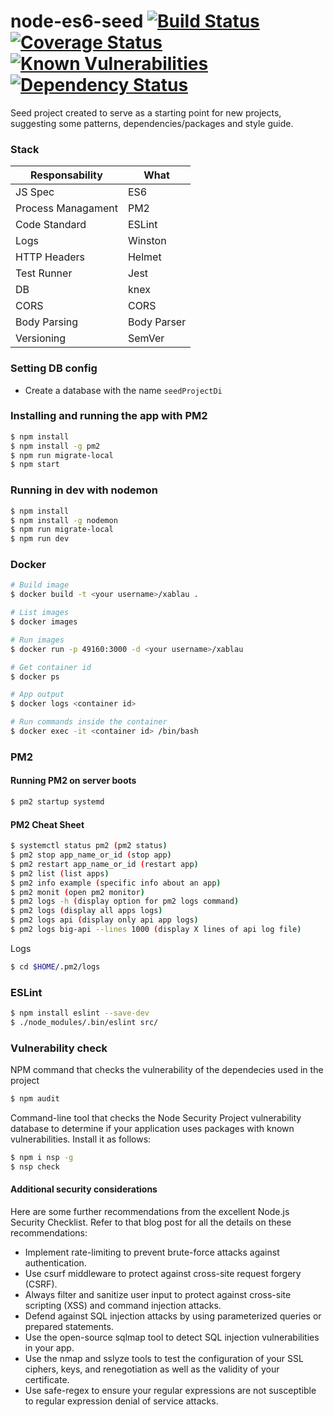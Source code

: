 # node-es6-seed [![Build Status](https://travis-ci.org/4alltecnologia/node-es6-seed.svg?branch=master)](https://travis-ci.org/4alltecnologia/node-es6-seed) [![Coverage Status](https://coveralls.io/repos/github/4alltecnologia/node-es6-seed/badge.svg?branch=master)](https://coveralls.io/github/4alltecnologia/node-es6-seed?branch=master) [![Known Vulnerabilities](https://snyk.io/test/github/4alltecnologia/node-es6-seed/badge.svg)](https://snyk.io/test/github/4alltecnologia/node-es6-seed) [![Dependency Status](https://gemnasium.com/badges/github.com/4alltecnologia/node-es6-seed.svg)](https://gemnasium.com/github.com/4alltecnologia/node-es6-seed)

Seed project created to serve as a starting point for new projects, suggesting some patterns, dependencies/packages and style guide.


### Stack

| Responsability  | What |
|---|---|
| JS Spec  | ES6  |
| Process Managament  | PM2  |
| Code Standard  | ESLint  |  
| Logs  | Winston |   
| HTTP Headers  | Helmet |
| Test Runner | Jest |
| DB | knex |
| CORS  | CORS |   
| Body Parsing  | Body Parser |   
| Versioning  | SemVer |

### Setting DB config

- Create a database with the name `seedProjectDi`

### Installing and running the app with PM2

```sh
$ npm install
$ npm install -g pm2
$ npm run migrate-local
$ npm start
```

### Running in dev with nodemon

```sh
$ npm install
$ npm install -g nodemon
$ npm run migrate-local
$ npm run dev
```

### Docker

```sh
# Build image
$ docker build -t <your username>/xablau .

# List images
$ docker images

# Run images
$ docker run -p 49160:3000 -d <your username>/xablau

# Get container id
$ docker ps

# App output
$ docker logs <container id>

# Run commands inside the container
$ docker exec -it <container id> /bin/bash
```

### PM2

#### Running PM2 on server boots

```sh
$ pm2 startup systemd
```

#### PM2 Cheat Sheet

```sh
$ systemctl status pm2 (pm2 status)
$ pm2 stop app_name_or_id (stop app)
$ pm2 restart app_name_or_id (restart app)
$ pm2 list (list apps)
$ pm2 info example (specific info about an app)
$ pm2 monit (open pm2 monitor)
$ pm2 logs -h (display option for pm2 logs command)
$ pm2 logs (display all apps logs)
$ pm2 logs api (display only api app logs)
$ pm2 logs big-api --lines 1000 (display X lines of api log file)
```

Logs

```sh
$ cd $HOME/.pm2/logs
```

### ESLint

```sh
$ npm install eslint --save-dev
$ ./node_modules/.bin/eslint src/
```
### Vulnerability check

NPM command that checks the vulnerability of the dependecies used in the project

```sh
$ npm audit
```

Command-line tool that checks the Node Security Project vulnerability database to determine if your application uses packages with known vulnerabilities. Install it as follows:

```sh
$ npm i nsp -g
$ nsp check
```

#### Additional security considerations

Here are some further recommendations from the excellent Node.js Security Checklist. Refer to that blog post for all the details on these recommendations:

* Implement rate-limiting to prevent brute-force attacks against authentication.
* Use csurf middleware to protect against cross-site request forgery (CSRF).
* Always filter and sanitize user input to protect against cross-site scripting (XSS) and command injection attacks.
* Defend against SQL injection attacks by using parameterized queries or prepared statements.
* Use the open-source sqlmap tool to detect SQL injection vulnerabilities in your app.
* Use the nmap and sslyze tools to test the configuration of your SSL ciphers, keys, and renegotiation as well as the validity of your certificate.
* Use safe-regex to ensure your regular expressions are not susceptible to regular expression denial of service attacks.
